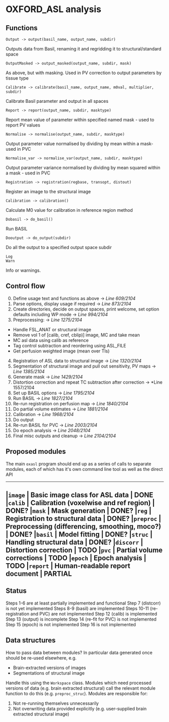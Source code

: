 OXFORD_ASL analysis
===================

Functions
---------

    Output -> output(basil_name, output_name, subdir)

Outputs data from Basil, renaming it and regridding it to structural/standard space

    OutputMasked -> output_masked(output_name, subdir, mask)

As above, but with masking. Used in PV correction to output parameters by tissue type

    Calibrate -> calibrate(basil_name, output_name, m0val, multiplier, subdir)

Calibrate Basil parameter and output in all spaces

    Report -> report(output_name, subdir, masktype)

Report mean value of parameter within specified named mask - used to report PV values

    Normalise -> normalise(output_name, subdir, masktype)

Output parameter value normalised by dividing by mean within a mask- used in PVC

    Normalise_var -> normalise_var(output_name, subdir, masktype)

Output parameter variance normalised by dividing by mean squared within a mask - used in PVC

    Registration -> registration(regbase, transopt, distout)

Register an image to the structural image

    Calibration -> calibration()

Calculate M0 value for calibration in reference region method

    Dobasil -> do_basil()

Run BASIL

    Dooutput -> do_output(subdir)

Do all the output to a specified output space subdir

    Log
    Warn 

Info or warnings.

Control flow
------------

0. Define usage text and functions as above -> *Line 609/2104*
1. Parse options, display usage if required -> *Line 873/2104*
2. Create directories, decide on output spaces, print welcome, set option defaults including WP mode -> *Line 994/2104*
3. Preprocessing: -> *Line 1275/2104*
  - Handle FSL_ANAT or structural image
  - Remove vol 1 of [calib, cref, cblip)] image, MC and take mean
  - MC asl data using calib as reference
  - Tag control subtraction and reordering using ASL_FILE
  - Get perfusion weighted image (mean over TIs)
4. Registration of ASL data to structural image -> *Line 1320/2104*
5. Segmentation of structural image and pull out sensitivity, PV maps -> *Line 1385/2104*
6. Generate mask -> *Line 1429/2104*
7. Distortion correction and repeat TC subtraction after correction -> *Line 1557/2104
8. Set up BASIL options -> *Line 1795/2104*
9. Run BASIL -> *Line 1827/2104*
10. Re-run registration on perfusion map -> *Line 1840/2104*
11. Do partial volume estimates -> *Line 1881/2104*
12. Calibration -> *Line 1968/2104*
13. Do output
14. Re-run BASIL for PVC -> *Line 2003/2104*
15. Do epoch analysis -> *Line 2048/2104*
16. Final misc outputs and cleanup -> *Line 2104/2104*

Proposed modules
----------------

The main `oxasl` program should end up as a series of calls to separate modules, each
of which has it's own command line tool as well as the direct API

---------------------------
|`image`   | Basic image class for ASL data                         | DONE
|`calib`   | Calibration (voxelwise and ref region)                 | DONE?
|`mask`    | Mask generation                                        | DONE?
|`reg`     | Registration to structural data                        | DONE?
|`preproc` | Preprocessing (differencing, smoothing, moco?)         | DONE?
|`basil`   | Model fitting                                          | DONE?
|`struc`   | Handling structural data                               | DONE?
|`discorr` | Distortion correction                                  | TODO
|`pvc`     | Partial volume corrections                             | TODO
|`epoch`   | Epoch analysis                                         | TODO
|`report`  | Human-readable report document                         | PARTIAL
--------------------------------

Status
------

Steps 1-6 are at least partially implemented and functional
Step 7 (distcorr) is not yet implemented
Steps 8-9 (basil) are implemented
Steps 10-11 (re-registration and PVC) are not implemented
Step 12 (calib) is implemented
Step 13 (output) is incomplete
Step 14 (re-fit for PVC) is not implemented
Step 15 (epoch) is not implemented
Step 16 is not implemented

Data structures
---------------

How to pass data between modules? In particular data generated once should be re-used elsewhere, e.g.

 - Brain-extracted versions of images
 - Segmentations of structural image

Handle this using the `Workspace` class. Modules which need processed versions of data (e.g.
brain extracted structural) call the relevant module function to do this (e.g. `preproc_struc`).
Modules are responsible for:

 1. Not re-running themselves unnecessarily
 2. Not overwriting data provided explicitly (e.g. user-supplied brain extracted structural image)
